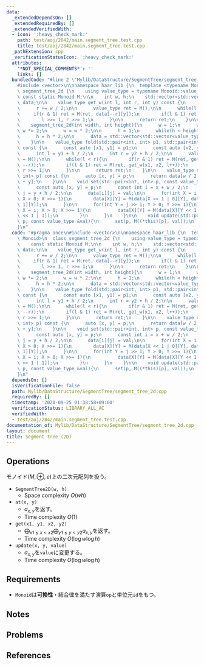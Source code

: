```yaml
---
data:
  _extendedDependsOn: []
  _extendedRequiredBy: []
  _extendedVerifiedWith:
  - icon: ':heavy_check_mark:'
    path: test/aoj/2842/main.segment_tree.test.cpp
    title: test/aoj/2842/main.segment_tree.test.cpp
  _pathExtension: cpp
  _verificationStatusIcon: ':heavy_check_mark:'
  attributes:
    '*NOT_SPECIAL_COMMENTS*': ''
    links: []
  bundledCode: "#line 2 \"Mylib/DataStructure/SegmentTree/segment_tree_2d.cpp\"\n\
    #include <vector>\n\nnamespace haar_lib {\n  template <typename Monoid>\n  class\
    \ segment_tree_2d {\n    using value_type = typename Monoid::value_type;\n   \
    \ const static Monoid M;\n\n    int w, h;\n    std::vector<std::vector<value_type>>\
    \ data;\n\n    value_type get_w(int l, int r, int y) const {\n      l += w / 2;\n\
    \      r += w / 2;\n\n      value_type ret = M();\n\n      while(l < r){\n   \
    \     if(r & 1) ret = M(ret, data[--r][y]);\n        if(l & 1) ret = M(ret, data[l++][y]);\n\
    \        l >>= 1, r >>= 1;\n      }\n\n      return ret;\n    }\n\n  public:\n\
    \    segment_tree_2d(int width, int height){\n      w = 1;\n      while(w < width)\
    \ w *= 2;\n      w = w * 2;\n\n      h = 1;\n      while(h < height) h *= 2;\n\
    \      h = h * 2;\n\n      data = std::vector<std::vector<value_type>>(w, std::vector<value_type>(h));\n\
    \    }\n\n    value_type fold(std::pair<int, int> p1, std::pair<int, int> p2)\
    \ const {\n      const auto [x1, y1] = p1;\n      const auto [x2, y2] = p2;\n\
    \      int l = y1 + h / 2;\n      int r = y2 + h / 2;\n\n      value_type ret\
    \ = M();\n\n      while(l < r){\n        if(r & 1) ret = M(ret, get_w(x1, x2,\
    \ --r));\n        if(l & 1) ret = M(ret, get_w(x1, x2, l++));\n        l >>= 1,\
    \ r >>= 1;\n      }\n\n      return ret;\n    }\n\n    value_type operator[](std::pair<int,\
    \ int> p) const {\n      auto [x, y] = p;\n      return data[w / 2 + x][h / 2\
    \ + y];\n    }\n\n    void set(std::pair<int, int> p, const value_type &val){\n\
    \      const auto [x, y] = p;\n      const int i = x + w / 2;\n      const int\
    \ j = y + h / 2;\n\n      data[i][j] = val;\n\n      for(int X = i >> 1, Y = j;\
    \ X > 0; X >>= 1){\n        data[X][Y] = M(data[X << 1 | 0][Y], data[X << 1 |\
    \ 1][Y]);\n      }\n\n      for(int Y = j >> 1; Y > 0; Y >>= 1){\n        for(int\
    \ X = i; X > 0; X >>= 1){\n          data[X][Y] = M(data[X][Y << 1 | 0], data[X][Y\
    \ << 1 | 1]);\n        }\n      }\n    }\n\n    void update(std::pair<int, int>\
    \ p, const value_type &val){\n      set(p, M((*this)[p], val));\n    }\n  };\n\
    }\n"
  code: "#pragma once\n#include <vector>\n\nnamespace haar_lib {\n  template <typename\
    \ Monoid>\n  class segment_tree_2d {\n    using value_type = typename Monoid::value_type;\n\
    \    const static Monoid M;\n\n    int w, h;\n    std::vector<std::vector<value_type>>\
    \ data;\n\n    value_type get_w(int l, int r, int y) const {\n      l += w / 2;\n\
    \      r += w / 2;\n\n      value_type ret = M();\n\n      while(l < r){\n   \
    \     if(r & 1) ret = M(ret, data[--r][y]);\n        if(l & 1) ret = M(ret, data[l++][y]);\n\
    \        l >>= 1, r >>= 1;\n      }\n\n      return ret;\n    }\n\n  public:\n\
    \    segment_tree_2d(int width, int height){\n      w = 1;\n      while(w < width)\
    \ w *= 2;\n      w = w * 2;\n\n      h = 1;\n      while(h < height) h *= 2;\n\
    \      h = h * 2;\n\n      data = std::vector<std::vector<value_type>>(w, std::vector<value_type>(h));\n\
    \    }\n\n    value_type fold(std::pair<int, int> p1, std::pair<int, int> p2)\
    \ const {\n      const auto [x1, y1] = p1;\n      const auto [x2, y2] = p2;\n\
    \      int l = y1 + h / 2;\n      int r = y2 + h / 2;\n\n      value_type ret\
    \ = M();\n\n      while(l < r){\n        if(r & 1) ret = M(ret, get_w(x1, x2,\
    \ --r));\n        if(l & 1) ret = M(ret, get_w(x1, x2, l++));\n        l >>= 1,\
    \ r >>= 1;\n      }\n\n      return ret;\n    }\n\n    value_type operator[](std::pair<int,\
    \ int> p) const {\n      auto [x, y] = p;\n      return data[w / 2 + x][h / 2\
    \ + y];\n    }\n\n    void set(std::pair<int, int> p, const value_type &val){\n\
    \      const auto [x, y] = p;\n      const int i = x + w / 2;\n      const int\
    \ j = y + h / 2;\n\n      data[i][j] = val;\n\n      for(int X = i >> 1, Y = j;\
    \ X > 0; X >>= 1){\n        data[X][Y] = M(data[X << 1 | 0][Y], data[X << 1 |\
    \ 1][Y]);\n      }\n\n      for(int Y = j >> 1; Y > 0; Y >>= 1){\n        for(int\
    \ X = i; X > 0; X >>= 1){\n          data[X][Y] = M(data[X][Y << 1 | 0], data[X][Y\
    \ << 1 | 1]);\n        }\n      }\n    }\n\n    void update(std::pair<int, int>\
    \ p, const value_type &val){\n      set(p, M((*this)[p], val));\n    }\n  };\n\
    }\n"
  dependsOn: []
  isVerificationFile: false
  path: Mylib/DataStructure/SegmentTree/segment_tree_2d.cpp
  requiredBy: []
  timestamp: '2020-09-25 01:38:58+09:00'
  verificationStatus: LIBRARY_ALL_AC
  verifiedWith:
  - test/aoj/2842/main.segment_tree.test.cpp
documentation_of: Mylib/DataStructure/SegmentTree/segment_tree_2d.cpp
layout: document
title: Segment tree (2D)
---
```


## Operations
モノイド$(M, \oplus, e)$上の二次元配列を扱う。
- `SegmentTree2D(w, h)`
	- Space complexity $O(wh)$
- `at(x, y)`
	- $a_{x, y}$を返す。
    - Time complexity $O(1)$
- `get(x1, y1, x2, y2)`
	- $\bigoplus_{x1 \le x \lt x2}\bigoplus_{y1 \le y \lt y2} a_{x,y}$を返す。
	- Time complexity $O(\log w \log h)$
- `update(x, y, value)`
	- $a_{x, y}$を`value`に変更する。
	- Time complexity $O(\log w \log h)$

## Requirements

- `Monoid`は**可換性**・結合律を満たす演算`op`と単位元`id`をもつ。

## Notes

## Problems

## References

